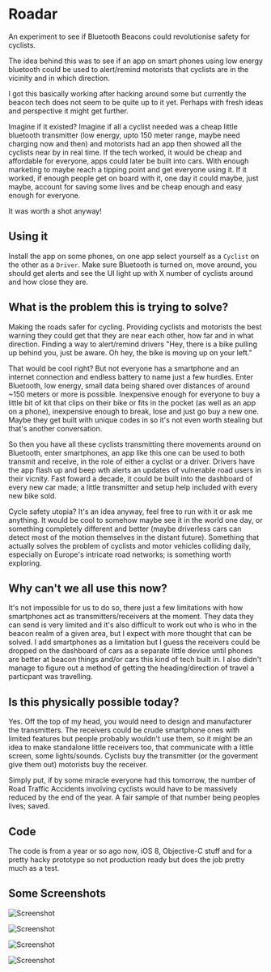 # Roadar
An experiment to see if Bluetooth Beacons could revolutionise safety for cyclists. 

The idea behind this was to see if an app on smart phones using low energy bluetooth could be used to alert/remind motorists that cyclists are in the vicinity and in which direction.

I got this basically working after hacking around some but currently the beacon tech does not seem to be quite up to it yet. Perhaps with fresh ideas and perspective it might get further.

Imagine if it existed? Imagine if all a cyclist needed was a cheap little bluetooth transmitter (low energy, upto 150 meter range, maybe need charging now and then) and motorists had an app then showed all the cyclists near by in real time. If the tech worked, it would be cheap and affordable for everyone, apps could later be built into cars. With enough marketing to maybe reach a tipping point and get everyone using it. If it worked, if enough people get on board with it, one day it could maybe, just maybe, account for saving some lives and be cheap enough and easy enough for everyone.

It was worth a shot anyway!

## Using it

Install the app on some phones, on one app select yourself as a `Cyclist` on the other as a `Driver`. Make sure Bluetooth is turned on, move around, you should get alerts and see the UI light up with X number of cyclists around and how close they are.

## What is the problem this is trying to solve?

Making the roads safer for cycling. Providing cyclists and motorists the best warning they could get that they are near each other, how far and in what direction. Finding a way to alert/remind drivers "Hey, there is a bike pulling up behind you, just be aware. Oh hey, the bike is moving up on your left."

That would be cool right? But not everyone has a smartphone and an internet connection and endless battery to name just a few hurdles. Enter Bluetooth, low energy, small data being shared over distances of around ~150 meters or more is possible. Inexpensive enough for everyone to buy a little bit of kit that clips on their bike or fits in the pocket (as well as an app on a phone), inexpensive enough to break, lose and just go buy a new one. Maybe they get built with unique codes in so it's not even worth stealing but that's another conversation.

So then you have all these cyclists transmitting there movements around on Bluetooth, enter smartphones, an app like this one can be used to both transmit and receive, in the role of either a cyclist or a driver. Drivers have the app flash up and beep wth alerts an updates of vulnerable road users in their vicnity. Fast foward a decade, it could be built into the dashboard of every new car made; a little transmitter and setup help included with every new bike sold. 

Cycle safety utopia? It's an idea anyway, feel free to run with it or ask me anything. It would be cool to somehow maybe see it in the world one day, or something completely different and better (maybe driverless cars can detect most of the motion themselves in the distant future). Something that actually solves the problem of cyclists and motor vehicles colliding daily, especially on Europe's intricate road networks; is something worth exploring.

## Why can't we all use this now?

It's not impossible for us to do so, there just a few limitations with how smartphones act as transmitters/receivers at the moment. They data they can send is very limited and it's also difficult to work out who is who in the beacon realm of a given area, but I expect with more thought that can be solved. I add smartphones as a limitation but I guess the receivers could be dropped on the dashboard of cars as a separate little device until phones are better at beacon things and/or cars this kind of tech built in. I also didn't manage to figure out a method of getting the heading/direction of travel a particpant was travelling.

## Is this physically possible today?

Yes. Off the top of my head, you would need to design and manufacturer the transmitters. The receivers could be crude smartphone ones with limited features but people probably wouldn't use them, so it might be an idea to make standalone little receivers too, that communicate with a little screen, some lights/sounds. Cyclists buy the transmitter (or the goverment give them out) motorists buy the receiver.

Simply put, if by some miracle everyone had this tomorrow, the number of Road Traffic Accidents involving cyclists would have to be massively reduced by the end of the year. A fair sample of that number being peoples lives; saved.

## Code

The code is from a year or so ago now, iOS 8, Objective-C stuff and for a pretty hacky prototype so not production ready but does the job pretty much as a test.

## Some Screenshots

![Screenshot](https://raw.githubusercontent.com/robinhayward/Roadar/master/Screenshots/Screenshot4.png)

![Screenshot](https://raw.githubusercontent.com/robinhayward/Roadar/master/Screenshots/Screenshot3.png)

![Screenshot](https://raw.githubusercontent.com/robinhayward/Roadar/master/Screenshots/Screenshot2.png)

![Screenshot](https://raw.githubusercontent.com/robinhayward/Roadar/master/Screenshots/Screenshot1.png)
